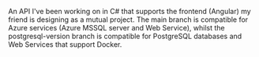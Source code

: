 An API I've been working on in C# that supports the frontend (Angular) my friend is designing as a mutual project. The main branch is compatible for Azure services (Azure MSSQL server and Web Service), whilst the postgresql-version branch is compatible for PostgreSQL databases and Web Services that support Docker.
